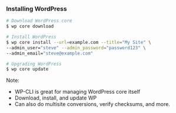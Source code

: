 ### Installing WordPress

```sh
# Download WordPress core
$ wp core download
```
<!-- .element: class="fragment" -->

```sh
# Install WordPress
$ wp core install --url=example.com --title="My Site" \
--admin_user="steve" --admin_password="password123" \
--admin_email="steve@example.com"
```
<!-- .element: class="fragment" -->

```sh
# Upgrading WordPress
$ wp core update
```
<!-- .element: class="fragment" -->

Note:

* WP-CLI is great for managing WordPress core itself
* Download, install, and update WP
* Can also do multisite conversions, verify checksums, and more.
